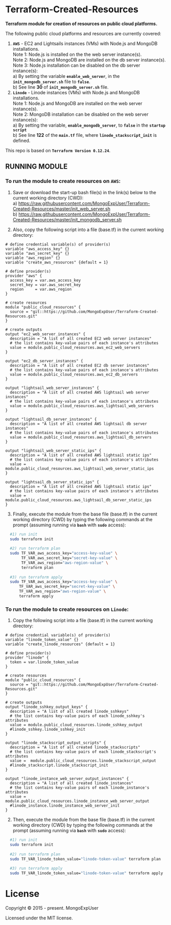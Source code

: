 #
# Terraform-Created-Resources

<strong>Terraform module for creation of resources on public cloud platforms.</strong>
<br>

The following public cloud platforms and resources are currently covered:
1) <strong>```AWS```</strong> - EC2 and Lightsails instances (VMs) with Node.js and MongoDB installations. <br>
    Note 1: Node.js is installed on the the web server instance(s). <br>
    Note 2: Node.js and MongoDB are installed on the db server instance(s). <br>
    Note 3: Node.js installation can be disabled on the db server instance(s): <br>
            a) By setting the variable <strong>```enable_web_server```</strong>, in the <strong>```init_mongodb_server.sh```</strong> file to <strong>```false```</strong>. <br>
            b) See line <strong>30</strong> of <strong>```init_mongodb_server.sh```</strong> file.  <br>
2) <strong>```Linode```</strong> - Linode instances (VMs) with Node.js and MongoDB installations. <br>
    Note 1: Node.js and MongoDB are installed on the web server instance(s). <br>
    Note 2: MongoDB installation can be disabled on the web server instance(s): <br>
            a) By setting the variable, <strong>```enable_mongodb_server```</strong>, to <strong>```false```</strong> in the <strong>```startup script```</strong> <br>
            b) See line <strong>122</strong> of the <strong>```main.tf```</strong> file, where <strong>```linode_stackscript_init```</strong> is defined.<br>


This repo is based on <strong>```Terraform Version 0.12.24```</strong>.

## RUNNING MODULE

### To run the module to create resources on ```AWS```:

1) Save or download the start-up bash file(s) in the link(s) below to the current working directory (CWD): <br>
   a) https://raw.githubusercontent.com/MongoExpUser/Terraform-Created-Resources/master/init_web_server.sh <br>
   b) https://raw.githubusercontent.com/MongoExpUser/Terraform-Created-Resources/master/init_mongodb_server.sh <br>

2) Also, copy the following script into a file (base.tf) in the current working directory:

```hcl
# define credential variable(s) of provider(s)
variable "aws_access_key" {}
variable "aws_secret_key" {}
variable "aws_region" {}
variable "create_aws_resources" {default = 1}

# define provider(s)
provider "aws" {
  access_key = var.aws_access_key
  secret_key = var.aws_secret_key
  region     = var.aws_region
}

# create resources
module "public_cloud_resources" {
  source = "git::https://github.com/MongoExpUser/Terraform-Created-Resources.git"
}

# create outputs
output "ec2_web_server_instances" {
  description = "A list of all created EC2 web server instances"
  # the list contains key-value pairs of each instance's attributes
  value = module.public_cloud_resources.aws_ec2_web_servers
}

output "ec2_db_server_instances" {
  description = "A list of all created EC2 db server instances"
  # the list contains key-value pairs of each instance's attributes
  value = module.public_cloud_resources.aws_ec2_db_servers
}

output "lightsail_web_server_instances" {
  description = "A list of all created AWS lightsail web server instances"
  # the list contains key-value pairs of each instance's attributes
  value = module.public_cloud_resources.aws_lightsail_web_servers
}

output "lightsail_db_server_instances" {
  description = "A list of all created AWS lightsail db server instances"
  # the list contains key-value pairs of each instance's attributes
  value = module.public_cloud_resources.aws_lightsail_db_servers
}

output "lightsail_web_server_static_ips" {
  description = "A list of all created AWS lightsail static ips"
  # the list contains key-value pairs of each instance's attributes
  value = module.public_cloud_resources.aws_lightsail_web_server_static_ips
}

output "lightsail_db_server_static_ips" {
  description = "A list of all created AWS lightsail static ips"
  # the list contains key-value pairs of each instance's attributes
  value = module.public_cloud_resources.aws_lightsail_db_server_static_ips
}

```


3) Finally, execute the module from the base file (base.tf) in the current working directory (CWD) by typing the following commands at the prompt (assuming running via <strong>```bash```</strong>  with <strong>```sudo```</strong> access):


```bash
  #1) run init
  sudo terraform init
  
  #2) run terraform plan
  sudo TF_VAR_aws_access_key="access-key-value" \
       TF_VAR_aws_secret_key="secret-key-value" \
       TF_VAR_aws_region="aws-region-value" \
       terraform plan
                                                                                    
  #3) run terraform apply
  sudo TF_VAR_aws_access_key="access-key-value" \
      TF_VAR_aws_secret_key="secret-key-value" \
      TF_VAR_aws_region="aws-region-value" \
      terraform apply
```



### To run the module to create resources on ```Linode```:


1) Copy the following script into a file (base.tf) in the current working directory:

```hcl
# define credential variable(s) of provider(s)
variable "linode_token_value" {}
variable "create_linode_resources" {default = 1}

# define provider(s)
provider "linode" {
  token = var.linode_token_value
}

# create resources
module "public_cloud_resources" {
  source = "git::https://github.com/MongoExpUser/Terraform-Created-Resources.git"
}

# create outputs
output "linode_sshkey_output_keys" {
  description = "A list of all created linode_sshkeys"
  # the list contains key-value pairs of each linode_sshkey's attributes
  value = module.public_cloud_resources.linode_sshkey_output
  #linode_sshkey.linode_sshkey_init
}

output "linode_stackscript_output_scripts" {
  description = "A list of all created linode_stackscripts"
  # the list contains key-value pairs of each linode_stackscript's attributes
  value =  module.public_cloud_resources.linode_stackscript_output
  #linode_stackscript.linode_stackscript_init
}

output "linode_instance_web_server_output_instances" {
  description = "A list of all created linode_instances"
  # the list contains key-value pairs of each linode_instance's attributes
  value = module.public_cloud_resources.linode_instance_web_server_output
  #linode_instance.linode_instance_web_server_init
}

```


2) Then, execute the module from the base file (base.tf) in the current working directory (CWD) by typing the following commands at the prompt (assuming running via <strong>```bash```</strong>  with <strong>```sudo```</strong> access):


```bash
  #1) run init
  sudo terraform init
  
  #2) run terraform plan
  sudo TF_VAR_linode_token_value="linode-token-value" terraform plan
                                                                                    
  #3) run terraform apply
  sudo TF_VAR_linode_token_value="linode-token-value" terraform apply
```


# License

Copyright © 2015 - present. MongoExpUser

Licensed under the MIT license.
